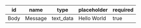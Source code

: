 id       |name           |type     |placeholder					  	 |required
---------|---------------|---------|---------------------------------|--------
Body     |Message        |text_data|Hello World                      |true    